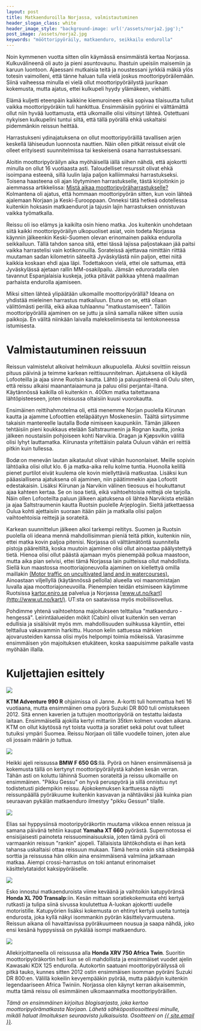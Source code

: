 ```yaml
---
layout: post
title: Matkaenduroilla Norjassa, valmistautuminen
header_slogan_class: white
header_image_style: "background-image: url('/assets/norja2.jpg');"
post_image: /assets/norja2.jpg
keywords: "mööttoripyöräily, matkaenduro, seikkailu endurolla"
---
```


Noin kymmenen vuotta sitten olin käymässä ensimmäistä kertaa Norjassa.
Kulkuvälineenä oli auto ja pieni asuntovaunu. Ihastuin upeisiin
maisemiin ja karuun luontoon. Ajaessani mutkaisia teitä ja noustessani
jyrkkiä mäkiä ylös totesin vaimolleni, että tänne haluan tulla vielä
joskus moottoripyöräilemään. Siinä vaiheessa minulla ei vielä ollut
moottoripyöräilystä juurikaan kokemusta, mutta ajatus, ettei kulkupeli
hyydy ylämäkeen, viehätti.

Elämä kuljetti eteenpäin kaikkine kiemuroineen eikä sopivaa tilaisuutta
tullut vaikka moottoripyöräkin tuli hankittua. Ensimmäisiin pyöriini ei
välttämättä ollut niin hyvää luottamusta, että ulkomaille olisi
viitsinyt lähteä. Ostettuani nykyisen kulkupelini tuntui siltä, että
tällä pyörällä ehkä uskaltaisi pidemmänkin reissun heittää.

Harrastukseni ydinajatuksena on ollut moottoripyöräillä tavallisen
arjen keskellä lähiseudun luonnosta nauttien. Näin ollen pitkät reissut
eivät ole olleet erityisesti suunnitelmissa tai keskeisenä osana
harrastuksessani.

Aloitin moottoripyöräilyn aika myöhäisellä iällä siihen nähdä, että
ajokortti minulla on ollut 16 vuotiaasta asti. Taloudelliset resurssit
olivat ehkä isoimpana esteenä, sillä luulin lajia paljon kalliimmaksi
harrastukseksi. Toisena haasteena oli ajan löytyminen harrastukselle,
tästä kirjoitinkin jo aiemmassa artikkelissa:
[Mistä aikaa moottoripyöräharrastukselle?](http://seikkailuendurol.la/2016/09/17/mista-aikaa-moottoripyoraharrastukselle) Kolmantena oli ajatus, että hommaan moottoripyörän sitten, kun voin lähteä ajalemaan Norjaan ja Keski-Eurooppaan. Onneksi tätä hetkeä odotellessa kuitenkin hoksasin matkaendurot ja tajusin lajin harrastuksen onnistuvan vaikka työmatkalla.

Reissu oli iso elämys ja kaikilta osin hieno matka. Jos kuitenkin
unohdetaan siitä kaikki moottoripyöräilyn ulkopuoliset asiat, voin
todeta Norjassa käynnin jälkeenkin Keski-Suomen olevan erinomainen
paikka endurolla seikkailuun. Tällä tahdon sanoa sitä, ettei tässä
lajissa paljostakaan jää paitsi vaikka harrastelisi vain
kotikonnuilla. Sorateissä ajettavaa nimittäin riittää muutaman sadan
kilometrin säteeltä Jyväskylästä niin paljon, ettei niitä kaikkia
koskaan ehdi ajaa läpi. Todettakoon vielä, ettei ole sattumaa, että
Jyväskylässä ajetaan rallin MM-osakilpailu. Jämsän eduroradalla olen
tavannut Espanjalaisia kuskeja, jotka pitävät paikkaa yhtenä maailman
parhaista endurolla ajamiseen.

Miksi sitten lähteä ylipäätään ulkomaille moottoripyörällä? Ideana on
yhdistää mieleinen harrastus matkailuun. Etuna on se, että ollaan
välittömästi perillä, eikä aikaa tuhlaannu "matkustamiseen". Tällöin
moottoripyörällä ajaminen on se juttu ja siinä samalla näkee sitten
uusia paikkoja. En välitä niinkään laivalla malekselimisesta tai
lentokoneessa istumisesta.

# Valmistautuminen reissuun

Reissun valmistelut alkoivat helmikuun alkupuolella. Aluksi sovittiin
reissun pituus päivinä ja teimme karkean reittisuunnitelman. Ajatuksena
oli käydä Lofooteilla ja ajaa sinne Ruotsin kautta. Lähtö ja
paluupisteenä oli Oulu siten, että reissu alkaisi maanantaiaamuna ja
paluu olisi perjantai-iltana. Käytännössä kaikilla oli kuitenkin n.
400km matka taitettavana lähtöpisteeseen, joten reissussa oltaisiin
kuusi vuorokautta.

Ensimäinen reittihahmotelma oli, että menemme Norjan puolella Kiirunan
kautta ja ajamme Lofoottien eteläpäätyyn Moskenesiin. Täältä
siirtysimme takaisin mantereelle lautalla Bodø nimiseen kaupunkiin.
Tämän jälkeen tehtäisiin pieni koukkaus etelään Saltstraumenin ja
Rognan kautta, jonka jälkeen noustaisiin pohjoiseen kohti Narvikia. 
Dragan ja Kjøpsvikin välillä olisi lyhyt lauttamatka. Kiirunasta
yritettäisin palata Ouluun vähän eri reittiä pitkin kuin tullessa.

Bodø:on menevän lautan aikataulut olivat vähän huononlaiset. Meille
sopivin lähtöaika olisi ollut klo. 6 ja matka-aika reilu kolme tuntia.
Huonolla kelillä pienet purtilot eivät kuulema ole kovin miellyttäviä
matkustaa. Lisäksi kun pääasiallisena ajatuksena oli ajaminen, niin
päätimmekin ajaa Lofootit edestakaisin. Lisäksi Kiirunan ja Narvikin
välinen tieosuus ei houkuttanut ajaa kahteen kertaa. Se on isoa tietä,
eikä vaihtoehtoisia reittejä ole tarjolla. Näin ollen Lofooteilta
paluun jälkeen ajatuksena oli lähteä Narvikista etelään ja ajaa
Saltstraumenin kautta Ruotsin puolelle Arjeplogiin. Sieltä jatkettaessa
Oulua kohti ajettaisiin suoraan itään päin ja matkalla olisi paljon
vaihtoehtoisia reittejä ja sorateitä.

Karkean suunnittelun jälkeen alkoi tarkempi reititys. Suomen ja Ruotsin
puolella oli ideana mennä mahdollisimman pieniä teitä pitkin, kuitenkin
niin, ettei matka kovin paljoa pitenisi. Norjassa oli välttämätöntä
suunnitella pistoja pääreitiltä, koska muutoin ajaminen olisi ollut
ainoastaa päälystettyä tietä. Hienoa olisi ollut päästä ajamaan myös
pienempää polkua maastoon, mutta aika pian selvisi, ettei tämä Norjassa
lain puitteissa ollut mahdollista. Siellä kun maastossa
moottoriajoneuvolla ajaminen on kiellettyä omilla maillakin
[(Motor traffic on uncultivated land and in watercourses).](https://www.regjeringen.no/en/dokumenter/motor-traffic-on-uncultivated-land-and-i/id173402/)
Ainoastaan viljellyllä (käytännössä pellolla) alueella voi
maanomistajan luvalla ajaa moottoriajoneuvoilla.
Pienempien teidän etsimiseen käytimme Ruotsissa
[kartor.eniro.se](http://kartor.eniro.se/) palvelua ja Norjassa
[www.ut.no/kart](http://www.ut.no/kart/). UT:sta on saatavissa myös
mobiilisovellus.

Pohdimme yhtenä vaihtoehtona majoitukseen telttailua "matkaenduro
-hengessä". Leirintäalueiden mökit (Cabin) olivat kuitenkin sen verran
edullisia ja sisälsivät myös mm. mahdollisuuden suihkussa käyntiin,
ettei telttailua vakavammin harkittu. Huonon kelin sattuessa märkien
ajovarusteiden kanssa olisi myös helpompi toimia mökeissä. Varasimme
ensimmäisen yön majoituksen etukäteen, koska saapuisimme paikalle vasta
myöhään illalla.

# Kuljettajien esittely

<div class="post-column-2">
  <img src="/assets/kuski3.jpg" />
  <p>
    <b>KTM Adventure 990 R</b> ohjaimissa oli Janne. A-kortti tuli hommattua
heti 16 vuotiaana, mutta ensimmäinen oma pyörä Suzuki DR 800 tuli
omistukseen 2012. Sitä ennen kaverien ja tuttujen moottoripyöriä on
testattu laidasta laitaan. Ensimmäisellä ajokilla kertyi mittariin
35tkm kolmen vuoden aikana. KTM on ollut käytössä nyt toista vuotta ja
soratiet sekä polut ovat tulleet tutuiksi ympäri Suomea. Reissu Norjaan 
oli tälle vuodelle toinen, joten alue oli jossain määrin jo tuttua.
  </p>
</div>
<div class="post-column-2">
  <img src="/assets/kuski2.jpg" />
  <p>
    Heikki ajeli reissussa <b>BMW F 650 GS</b>:llä. Pyörä on hänen
ensimmäisensä ja kokemusta tällä on kertynyt moottoripyöräilystä kahden
kesän verran. Tähän asti on koluttu lähinnä Suomen sorateitä ja reissu
ulkomaille on ensimmäinen. "Pikku Gessu" on hyvä peruspyörä ja sillä
onnistuu nyt todistetusti pidempikin reissu. Ajokokemuksen karttuessa
näytti reissunpäällä pyöräkuume kuitenkin kasvavan ja nähtäväksi jää
kuinka pian seuraavan pykälän matkaenduro ilmestyy "pikku Gessun"
tilalle.
  </p>
</div>
<div class="post-column-2">
  <img src="/assets/kuski5.jpg" />
  <p>
    Elias sai hyppysiinsä mootoripyöräkortin muutama viikkoa ennen
reissua ja samana päivänä tehtiin kaupat <b>Yamaha XT 660</b> pyörästä.
Supermotossa ei ensisijaisesti painoteta reissuominaisuuksia, joten
tämä pyörä oli varmaankin reissun "rankin" ajopeli. Tällaisista
lähtökohdista ei ihan ketä tahansa uskaltaisi ottaa reissuun mukaan.
Tämä herra onkin sitä sitkeämpää sorttia ja reissussa hän olikin aina
ensimmäisenä valmiina jatkamaan matkaa. Aiempi crossi-harrastus on toki
antanut erinomaiset käsittelytataidot kaksipyöräiselle.
  </p>
</div>
<div class="post-column-2">
  <img src="/assets/kuski4.jpg" />
  <p>
    Esko innostui matkaenduroista viime keväänä ja vaihtoikin
katupyöränsä <b>Honda XL 700 Transalp</b>:iin. Kesän mittaan soratiekokemusta
ehti kertyä rutkasti ja tulipa siinä sivussa koulutettua A-luokan
ajokortti uudelle motoristille. Katupyörien lisäksi kokemusta on
ehtinyt kertyä useita tunteja endurosta, joka kyllä näkyi isommankin
pyörän käsittelyvarmuutena. Reissun aikana oli havaittavissa
pyöräkuumeen nousua ja saapa nähdä, joko ensi kesänä hyppysissä on
pykälää isompi matkaenduro.
  </p>
</div>
<div class="post-column-2">
  <img src="/assets/kuski1.jpg" />
  <p>
    Allekirjoittaneella oli reissussa alla <b>Honda XRV 750 Africa Twin</b>.
Suoritin moottoripyöräkortin heti kun se oli mahdollista ja ensimmäiset
vuodet ajelin Kawasaki KDX 125 endurolla. Autokortin saatuani
moottoripyöräilyssä oli pitkä tauko, kunnes sitten 2012 ostin
ensimmäisen isomman pyöräni Suzuki DR 800:en. Välillä kokeilin
kevyempääkin pyörää, mutta päädyin kuitenkin legendaariseen Africa
Twiniin. Norjassa olen käynyt kerran aikaisemmin, mutta tämä reissu oli
esimmäinen ulkomaanmatka moottoripyöräillen.
  </p>
</div>

<div style="clear:both" />
<i>
Tämä on ensimmäinen kirjoitus blogisarjasta, joka kertoo
moottoripyörämatkasta Norjaan. Lähetä sähköpostiosoitteesi minulle,
mikäli haluat ilmoituksen seuraavista julkaisuista. Osoitteeni on
<a href="mailto:{{ site.email }}">{{ site.email }}</a>.
</i>
